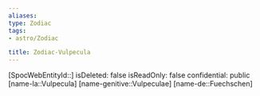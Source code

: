 ```yaml
---
aliases: 
type: Zodiac
tags:
- astro/Zodiac

title: Zodiac-Vulpecula
---
```

[SpocWebEntityId::]
isDeleted: false
isReadOnly: false
confidential: public
[name-la::Vulpecula]
[name-genitive::Vulpeculae]
[name-de::Fuechschen]


